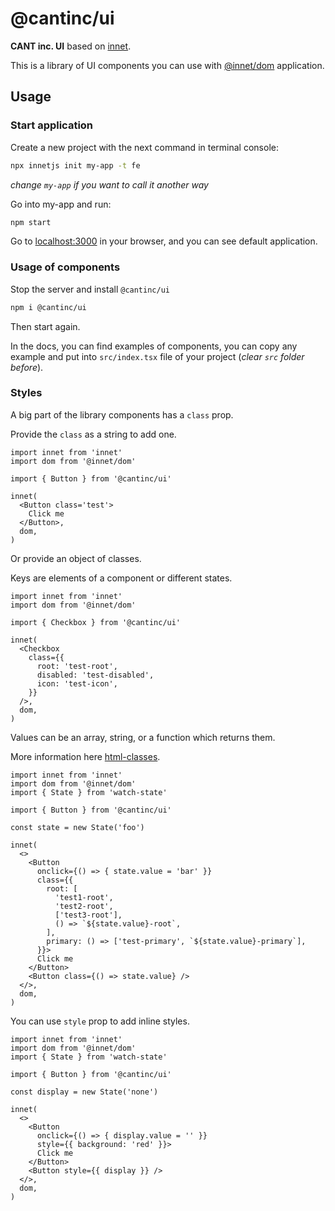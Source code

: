 # @cantinc/ui

**CANT inc. UI** based on [innet](https://www.npmjs.com/package/innet).

This is a library of UI components you can use with [@innet/dom](https://www.npmjs.com/package/@innet/dom) application.

## Usage

### Start application

Create a new project with the next command in terminal console:

```bash
npx innetjs init my-app -t fe
```

*change `my-app` if you want to call it another way*

Go into my-app and run:

```bash
npm start
```

Go to [localhost:3000](http://localhost:3000) in your browser, and you can see default application.

### Usage of components

Stop the server and install `@cantinc/ui`

```bash
npm i @cantinc/ui
```

Then start again.

In the docs, you can find examples of components, you can copy any example and put into `src/index.tsx` file of your project (*clear `src` folder before*).


### Styles

A big part of the library components has a `class` prop.

Provide the `class` as a string to add one.

```tsx
import innet from 'innet'
import dom from '@innet/dom'

import { Button } from '@cantinc/ui'

innet(
  <Button class='test'>
    Click me
  </Button>,
  dom,
)
```

Or provide an object of classes.

Keys are elements of a component or different states.

```tsx
import innet from 'innet'
import dom from '@innet/dom'

import { Checkbox } from '@cantinc/ui'

innet(
  <Checkbox
    class={{
      root: 'test-root',
      disabled: 'test-disabled',
      icon: 'test-icon',
    }}
  />,
  dom,
)
```

Values can be an array, string, or a function which returns them.

More information here [html-classes](https://www.npmjs.com/package/html-classes).

```tsx
import innet from 'innet'
import dom from '@innet/dom'
import { State } from 'watch-state'

import { Button } from '@cantinc/ui'

const state = new State('foo')

innet(
  <>
    <Button
      onclick={() => { state.value = 'bar' }}
      class={{
        root: [
          'test1-root',
          'test2-root',
          ['test3-root'],
          () => `${state.value}-root`,
        ],
        primary: () => ['test-primary', `${state.value}-primary`],
      }}>
      Click me
    </Button>
    <Button class={() => state.value} />
  </>,
  dom,
)
```

You can use `style` prop to add inline styles.

```tsx
import innet from 'innet'
import dom from '@innet/dom'
import { State } from 'watch-state'

import { Button } from '@cantinc/ui'

const display = new State('none')

innet(
  <>
    <Button
      onclick={() => { display.value = '' }}
      style={{ background: 'red' }}>
      Click me
    </Button>
    <Button style={{ display }} />
  </>,
  dom,
)
```
